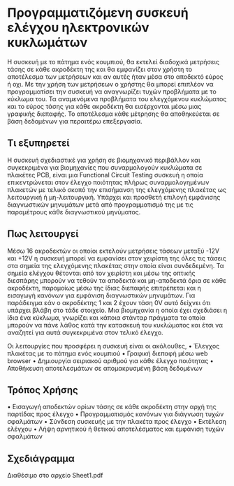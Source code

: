 # Προγραμματιζόμενη συσκευή ελέγχου ηλεκτρονικών κυκλωμάτων
Η συσκευή με το πάτημα ενός κουμπιού, θα εκτελεί διαδοχικά μετρήσεις τάσης σε κάθε ακροδέκτη της και θα εμφανίζει στον χρήστη το αποτέλεσμα των μετρήσεων και αν αυτές ήταν μέσα στο αποδεκτό εύρος ή οχι. Με την χρήση των μετρήσεων ο χρήστης θα μπορεί επιπλέον να προγραμματίσει την συσκευή να αναγνωρίζει τυχών προβλήματα με το κύκλωμα του. Τα αναμενόμενα προβλήματα του ελεγχόμενου κυκλώματος και το εύρος τάσης για κάθε ακροδέκτη θα εισέρχονται μέσω μιας γραφικής διεπαφής. Το αποτέλεσμα κάθε μέτρησης θα αποθηκεύεται σε βάση δεδομένων για περαιτέρω επεξεργασία.

## Τι εξυπηρετεί
Η συσκευή σχεδιαστικέ για χρήση σε βιομηχανικό περιβάλλον και συγκεκριμένα για βιομηχανίες που συναρμολογούν κυκλώματα σε πλακέτες PCB, είναι μια Functional Circuit Testing συσκευή η οποία επικεντρώνεται στον έλεγχο ποιότητας πλήρως συναρμολογημένων πλακετών με τελικό σκοπό την επισήμανση της ελεγχόμενης πλακέτας ως λειτουργική ή μη-λειτουργική. Υπάρχει και προσθετή επιλογή εμφάνισης διαγνωστικών μηνυμάτων μετά από προγραμματισμό της με τις παραμέτρους κάθε διαγνωστικού μηνύματος.

## Πως λειτουργεί
Μέσω 16 ακροδεκτών οι οποίοι εκτελούν μετρήσεις τάσεων μεταξύ -12V και +12V η συσκευή μπορεί να εμφανίσει στον χειρίστη της όλες τις τάσεις στα σημεία της ελεγχόμενης πλακέτας στην οποία είναι συνδεδεμένη. Τα σημεία ελέγχου θέτονται από τον χειρίστη και μέσω της οπτικής διεσπάρης μπορούν να τεθούν τα αποδεκτά και μη-αποδεκτά όρια σε κάθε ακροδέκτη, παρομοίως μέσω της ίδιας διεπαφής επιτρέπεται και η εισαγωγή κανόνων για εμφάνιση διαγνωστικών μηνυμάτων. Για παράδειγμα εάν ο ακροδέκτης 1 και 2 έχουν τάση 0V αυτό δείχνει ότι υπάρχει βλάβη στο τάδε στοιχείο. Μια βιομηχανία η οποία έχει σχεδιάσει η ίδια ένα κύκλωμα, γνωρίζει και κάποια στάνταρ πράγματα τα οποία μπορούν να πάνε λάθος κατά την κατασκευή του κυκλώματος και έτσι να αναζητεί για αυτά συγκεκριμένα στον τελικό έλεγχο.

Οι λειτουργίες που προσφέρει η συσκευή είναι οι ακόλουθες,
•	Έλεγχος πλακέτας με το πάτημα ενός κουμπιού
•	Γραφική διεπαφή μέσω web browser
•	Δημιουργία σειριακού αριθμού για κάθε έλεγχο ποιότητας
•	Αποθήκευση αποτελεσμάτων σε απομακρυσμένη βάση δεδομένων

## Τρόπος Χρήσης

•	Εισαγωγή αποδεκτών ορίων τάσης σε κάθε ακροδέκτη στην αρχή της παρτίδας προς έλεγχο
•	Προγραμματισμός κανόνων για διάγνωση τυχών σφαλμάτων
•	Σύνδεση συσκευής με την πλακέτα προς έλεγχο
•	Εκτέλεση ελέγχου
•	Λήψη αρνητικού ή θετικού αποτελέσματος και εμφάνιση τυχών σφαλμάτων

## Σχεδιάγραμμα
Διαθέσιμο στο αρχείο Sheet1.pdf

